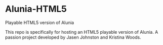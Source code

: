 # Alunia-HTML5
Playable HTML5 version of Alunia

This repo is specifically for hosting an HTML5 playable version of Alunia.
A passion project developed by Jasen Johnston and Kristina Woods.
